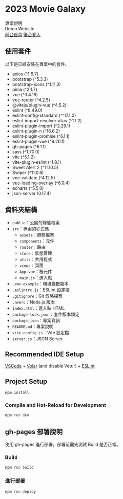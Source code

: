 <h1>2023 Movie Galaxy</h1>

專案說明<br>
Demo Website<br>
<a href="">前台首頁</a>
<a href="">後台登入</a>

## 使用套件

以下是已經安裝在專案中的套件。

- axios (^1.6.7)
- bootstrap (^5.3.3)
- bootstrap-icons (^1.11.3)
- pinia (^2.1.7)
- vue (^3.4.19)
- vue-router (^4.2.5)
- @vitejs/plugin-vue (^4.5.2)
- eslint (^8.49.0)
- eslint-config-standard (^^17.1.0)
- eslint-import-resolver-alias (^1.1.2)
- eslint-plugin-import (^2.29.1)
- eslint-plugin-n (^16.6.2)
- eslint-plugin-promise (^6.1.1)
- eslint-plugin-vue (^9.20.1)
- gh-pages (^6.1.1)
- sass (^1.70.0)
- vite (^5.1.2)
- vite-plugin-eslint (^1.8.1)
- Sweet Alert 2 (^11.10.5)
- Swiper (^11.0.6)
- vee-validate (^4.12.5)
- vue-loading-overlay (^6.0.4)
- echarts (^5.5.0)
- json-server (0.17.4)

## 資料夾結構

- `public`：公開的靜態檔案
- `src`：專案的程式碼
  - `assets`：靜態檔案
  - `components`：元件
  - `router`：路由
  - `store`：狀態管理
  - `utils`：共用程式
  - `views`：頁面
  - `App.vue`：根元件
  - `main.js`：進入點
- `.env.example`：環境變數範本
- `.eslintrc.js`：ESLint 設定檔
- `.gitignore`：Git 忽略檔案
- `.nvmrc`：Node.js 版本
- `index.html`：進入點 HTML
- `package-lock.json`：套件版本鎖定
- `package.json`：專案資訊
- `README.md`：專案說明
- `vite.config.js`：Vite 設定檔
- `server.js`：JSON Server

## Recommended IDE Setup

[VSCode](https://code.visualstudio.com/) + [Volar](https://marketplace.visualstudio.com/items?itemName=Vue.volar) (and disable Vetur) + [ESLint](https://marketplace.visualstudio.com/items?itemName=dbaeumer.vscode-eslint)

## Project Setup

```sh
npm install
```

### Compile and Hot-Reload for Development

```sh
npm run dev
```

## gh-pages 部署說明

使用 gh-pages 進行部署，部署前需先測試 Build 是否正常。

### Build

```bash
npm run build
```

### 進行部署

```bash
npm run deploy
```
